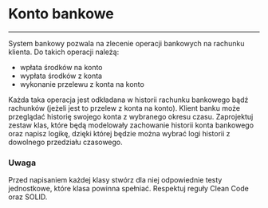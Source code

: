 # Konto bankowe

---

System bankowy pozwala na zlecenie operacji bankowych na rachunku klienta.
Do takich operacji należą:

- wpłata środków na konto
- wypłata środków z konta
- wykonanie przelewu z konta na konto

Każda taka operacja jest odkładana w historii rachunku bankowego bądź rachunków
(jeżeli jest to przelew z konta na konto).
Klient banku może przeglądać historię swojego konta z wybranego okresu czasu.
Zaprojektuj zestaw klas, które będą modelowały zachowanie historii konta bankowego oraz napisz logikę,
dzięki której będzie można wybrać logi historii z dowolnego przedziału czasowego.

### Uwaga

Przed napisaniem każdej klasy stwórz dla niej odpowiednie testy jednostkowe, które klasa powinna spełniać.
Respektuj reguły Clean Code oraz SOLID.

